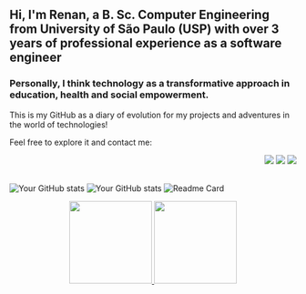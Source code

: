 ## Hi, I'm Renan, a B. Sc. Computer Engineering from University of São Paulo (USP) with over 3 years of professional experience as a software engineer 
### Personally, I think technology as a transformative approach in education, health and social empowerment.

This is my GitHub as a diary of evolution for my projects and adventures in the world of technologies! 

Feel free to explore it and contact me:

 
<div align="right"> 
  <a href = "mailto:renanperes99@alumni.usp.br" target="_blank">
    <img src="https://img.shields.io/badge/-Gmail-%23333?style=for-the-badge&logo=gmail&logoColor=white" target="_blank"></a>
  <a href="https://www.linkedin.com/in/renan-peres-martins/" target="_blank">
    <img src="https://img.shields.io/badge/-LinkedIn-%230077B5?style=for-the-badge&logo=linkedin&logoColor=white" target="_blank"></a> 
  <a href="https://huggingface.co/renanperes/" target="_blank">
    <img src="https://img.shields.io/badge/-Hugging%20Face-%230A0A0A?style=for-the-badge&logo=huggingface&logoColor=yellow" target="_blank"></a> 
</div>

<br>

![Your GitHub stats](https://github-readme-stats.vercel.app/api/top-langs/?username=RenanPeres&layout=compact&langs_count=7&theme=dark)
![Your GitHub stats](https://github-readme-stats.vercel.app/api?username=yourusername&show_icons=true&theme=dark&include_all_commits=true&count_private=true)
![Readme Card](https://github-readme-stats.vercel.app/api/pin/?username=yourusername&repo=repo-name)

<div align="center">
  <a href="https://github.com/RenanPeres">
  <img height="145" src="https://github-readme-stats.vercel.app/api?username=yourusername&show_icons=true&theme=dark&include_all_commits=true&count_private=true"/>
  <img height="145em" src="https://github-readme-stats.vercel.app/api/top-langs/?username=RenanPeres&layout=compact&langs_count=7&theme=dark"/>
</div>
